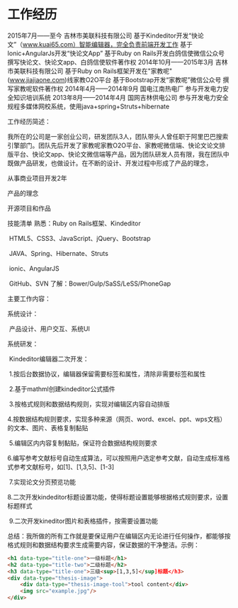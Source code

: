 # 工作经历

2015年7月——至今 吉林市美联科技有限公司
  基于Kindeditor开发“快论文”（www.kuai65.com）智能编辑器，完全负责前端开发工作
  基于Ionic+AngularJs开发“快论文App”
  基于Ruby on Rails开发白鸽信使微信公众号
  撰写快论文、快论文app、白鸽信使软件著作权
2014年10月——2015年3月  吉林市美联科技有限公司
  基于Ruby on Rails框架开发在"家教呢"(www.jiajiaone.com)线家教O2O平台
  基于Bootstrap开发“家教呢”微信公众号
  撰写家教呢软件著作权
2014年4月——2014年9月  国电江南热电厂
  参与开发电力安全知识培训系统
2013年8月——2014年4月  国网吉林供电公司
  参与开发电力安全规程多媒体网校系统，使用java+spring+Struts+hibernate



工作经历简述：

我所在的公司是一家创业公司，研发团队3人，团队带头人曾任职于阿里巴巴搜索引擎部门。团队先后开发了家教呢家教O2O平台、家教呢微信端、快论文论文排版平台、快论文app、快论文微信端等产品，因为团队研发人员有限，我在团队中既做产品研发，也做设计。在不断的设计、开发过程中形成了产品的理念，

从事商业项目开发2年

产品的理念

开源项目和作品

技能清单
  熟悉：Ruby on Rails框架、Kindeditor

​	      HTML5、CSS3、JavaScript、jQuery、Bootstrap

​	      JAVA、Spring、Hibernate、Struts

​	      ionic、AngularJS

​	      GitHub、SVN
  了解：Bower/Gulp/SaSS/LeSS/PhoneGap



主要工作内容：

系统设计：

​	产品设计、用户交互、系统UI

系统研发：

​	Kindeditor编辑器二次开发：

​	1.按后台数据协议，编辑器保留需要标签和属性，清除非需要标签和属性

​	2.基于mathml创建kindeditor公式插件

​	3.按格式规则和数据结构规则，实现对编辑区内容自动排版

​	4.按数据结构规则要求，实现多种来源（网页、word、excel、ppt、wps文档）的文本、图片、表格复制黏贴

​	5.编辑区内内容复制黏贴，保证符合数据结构规则要求

​	6.编写参考文献标号自动生成算法，可以按照用户选定参考文献，自动生成标准格式参考文献标号，如[1]、[1,3,5]、[1-3]

​	7.实现论文分页预览功能

​	8.二次开发kindeditor标题设置功能，使得标题设置能够根据格式规则要求，设置标题样式

​	9.二次开发kineditor图片和表格插件，按需要设置功能

总结：我所做的所有工作就是要保证用户在编辑区内无论进行任何操作，都能够按格式规则和数据结构要求生成需要内容，保证数据的干净整洁。示例：

```html
<h1 data-type="title-one">一级标题</h1>
<h2 data-type="title-two">二级标题</h2>
<h3 data-type="title-one">三级<sup>[1,3,5]</sup]标题</h3>
<div data-type="thesis-image">
	<div data-type="thesis-image-tool">tool content</div>
  	<img src="example.jpg"/>
</div>

```